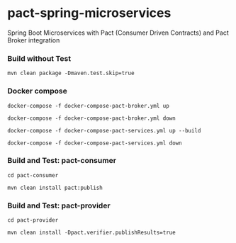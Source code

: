 # pact-spring-microservices
Spring Boot Microservices with Pact (Consumer Driven Contracts) and Pact Broker integration

### Build without Test
`mvn clean package -Dmaven.test.skip=true`

### Docker compose
`docker-compose -f docker-compose-pact-broker.yml up`

`docker-compose -f docker-compose-pact-broker.yml down`

`docker-compose -f docker-compose-pact-services.yml up --build`

`docker-compose -f docker-compose-pact-services.yml down`

### Build and Test: pact-consumer
`cd pact-consumer`

`mvn clean install pact:publish`

### Build and Test: pact-provider
`cd pact-provider`

`mvn clean install -Dpact.verifier.publishResults=true`